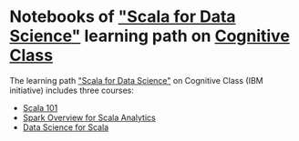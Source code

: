 # Notebooks of ["Scala for Data Science"](https://cognitiveclass.ai/learn/scala)  learning path on  [Cognitive Class](https://cognitiveclass.ai)

The learning path  ["Scala for Data Science"](https://cognitiveclass.ai/learn/scala) on Cognitive Class (IBM initiative) includes three courses: 
* [Scala 101](https://cognitiveclass.ai/courses/introduction-to-scala)
* [Spark Overview for Scala Analytics](https://cognitiveclass.ai/courses/spark-overview-scala-analytics)
* [Data Science for Scala](https://cognitiveclass.ai/courses/data-science-scala)
